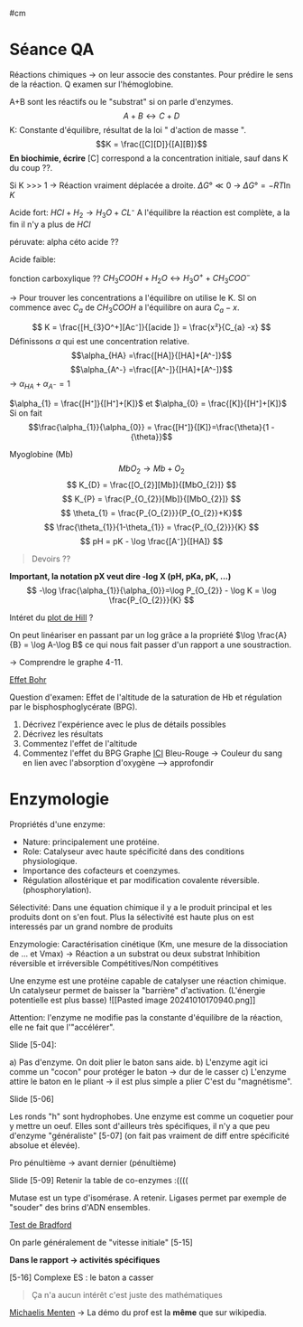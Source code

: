 #cm 

# Séance QA

Réactions chimiques -> on leur associe des constantes. Pour prédire le sens de la réaction.
Q examen sur l'hémoglobine. 

A+B sont les réactifs ou le "substrat" si on parle d'enzymes.
$$
A + B \leftrightarrow C+D
$$
K: Constante d'équilibre, résultat de la loi " d'action de masse ".
$$K = \frac{[C][D]}{[A][B]}$$
**En biochimie, écrire** [C] correspond a la concentration initiale, sauf dans K du coup ??.

Si K >>> 1 -> Réaction vraiment déplacée a droite.
$\Delta G° \ll 0$ -> $\Delta G° = -RT\ln K$

Acide fort:
$HCl + H_{2}\to H_{3}O+ CL⁻$
A l'équilibre la réaction est complète, a la fin il n'y a plus de $HCl$

péruvate: alpha céto acide ??

Acide faible: 

fonction carboxylique ??
$CH_{3}COOH + H_{2}O \leftrightarrow H_{3}O^+ + CH_{3}COO^-$

-> Pour trouver les concentrations a l'équilibre on utilise le K. 
SI on commence avec $C_a$ de $CH_{3}COOH$ a l'équilibre on aura $C_{a} - x$.

$$
K = \frac{[H_{3}O^+][Ac⁻]}{[acide ]} = \frac{x²}{C_{a} -x}
$$
Définissons $\alpha$ qui est une concentration relative. 
$$\alpha_{HA} =\frac{[HA]}{[HA]+[A^-]}$$
$$\alpha_{A^-} =\frac{[A^-]}{[HA]+[A^-]}$$
-> $\alpha_{HA} + \alpha_{A^-} = 1$

$\alpha_{1} = \frac{[H⁺]}{[H⁺]+[K]}$ et $\alpha_{0} = \frac{[K]}{[H⁺]+[K]}$
Si on fait 
$$\frac{\alpha_{1}}{\alpha_{0}} = \frac{[H⁺]}{[K]}=\frac{\theta}{1 - {\theta}}$$

Myoglobine (Mb) 
$$
MbO_{2} \to Mb+O_{2}
$$
$$
K_{D} = \frac{[O_{2}][Mb]}{[MbO_{2}]}
$$
$$
K_{P} = \frac{P_{O_{2}}[Mb]}{[MbO_{2}]}
$$
$$
\theta_{1}
 = \frac{P_{O_{2}}}{P_{O_{2}}+K}$$
 $$
\frac{\theta_{1}}{1-\theta_{1}} = \frac{P_{O_{2}}}{K}
$$
$$
pH = pK - \log \frac{[A⁻]}{[HA]}
$$
> Devoirs ??

**Important, la notation pX veut dire -log X (pH, pKa, pK, ...)**
$$
-\log \frac{\alpha_{1}}{\alpha_{0}}=\log P_{O_{2}} - \log K = \log \frac{P_{O_{2}}}{K}
$$

Intéret du [plot de Hill](https://en.wikipedia.org/wiki/Hill_equation_(biochemistry)) ?

On peut linéariser en passant par un log grâce a la propriété $\log \frac{A}{B} = \log A-\log B$ ce qui nous fait passer d'un rapport a une soustraction.

-> Comprendre le graphe 4-11. 

[Effet Bohr](https://fr.wikipedia.org/wiki/Effet_Bohr)

Question d'examen: Effet de l'altitude de la saturation de Hb et régulation par le bisphosphoglycérate (BPG). 
1. Décrivez l'expérience avec le plus de détails possibles
2. Décrivez les résultats
3. Commentez l'effet de l'altitude
4. Commentez l'effet du BPG
Graphe [ICI](https://www.chegg.com/homework-help/questions-and-answers/1-determine-fraction-oxygen-released-tissues-hemoglobin-sea-levels-presence-5mm-bpg-explai-q56805307)
Bleu-Rouge -> Couleur du sang en lien avec l'absorption d'oxygène --> approfondir

# Enzymologie

Propriétés d'une enzyme:
- Nature: principalement une protéine.
- Role: Catalyseur avec haute spécificité dans des conditions physiologique.
- Importance des cofacteurs et coenzymes.
- Régulation allostérique et par modification covalente réversible. (phosphorylation).

Sélectivité: Dans une équation chimique il y a le produit principal et les produits dont on s'en fout. Plus la sélectivité est haute plus on est interessés par un grand nombre de produits 

Enzymologie:
Caractérisation cinétique (Km, une mesure de la dissociation de ... et Vmax)
-> Réaction a un substrat ou deux substrat
Inhibition réversible et irréversible
Compétitives/Non compétitives

Une enzyme est une protéine capable de catalyser une réaction chimique. Un catalyseur permet de baisser la "barrière" d'activation. (L'énergie potentielle est plus basse)
![[Pasted image 20241010170940.png]]

Attention: l'enzyme ne modifie pas la constante d'équilibre de la réaction, elle ne fait que l'"accélérer". 

Slide [5-04]:

a) Pas d'enzyme. On doit plier le baton sans aide.
b) L'enzyme agit ici comme un "cocon" pour protéger le baton -> dur de le casser
c) L'enzyme attire le baton en le pliant -> il est plus simple a plier
	C'est du "magnétisme". 

Slide [5-06]

Les ronds "h"  sont hydrophobes. 
Une enzyme est comme un coquetier pour y mettre un oeuf. Elles sont d'ailleurs très spécifiques, il n'y a que peu d'enzyme "généraliste" [5-07] (on fait pas vraiment de diff entre spécificité absolue et élevée). 

Pro pénultième -> avant dernier (pénultième)


Slide [5-09] Retenir la table de co-enzymes :((((

Mutase est un type d'isomérase. A retenir.
Ligases permet par exemple de "souder" des brins d'ADN ensembles. 

[Test de Bradford](https://fr.wikipedia.org/wiki/M%C3%A9thode_de_Bradford)

On parle généralement de "vitesse initiale" [5-15] 

**Dans le rapport -> activités spécifiques**

 [5-16] Complexe ES : le baton a casser

   > Ça n'a aucun intérêt c'est juste des mathématiques
   
[Michaelis Menten](https://fr.wikipedia.org/wiki/%C3%89quation_de_Michaelis-Menten)
 -> La démo du prof est la **même** que sur wikipedia.
	 